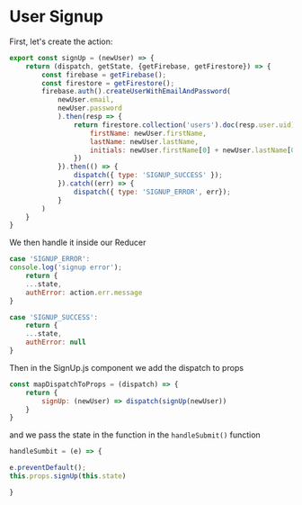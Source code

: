 # User Signup

First, let's create the action:

```js
export const signUp = (newUser) => {
    return (dispatch, getState, {getFirebase, getFirestore}) => {
        const firebase = getFirebase();
        const firestore = getFirestore();
        firebase.auth().createUserWithEmailAndPassword(
            newUser.email,
            newUser.password
            ).then(resp => {
                return firestore.collection('users').doc(resp.user.uid).set({
                    firstName: newUser.firstName,
                    lastName: newUser.lastName,
                    initials: newUser.firstName[0] + newUser.lastName[0]
                })
            }).then(() => {
                dispatch({ type: 'SIGNUP_SUCCESS' });
            }).catch((err) => {
                dispatch({ type: 'SIGNUP_ERROR', err});
            }
        )
    }
}
```

We then handle it inside our Reducer

```js
case 'SIGNUP_ERROR':
console.log('signup error');
    return {
    ...state,
    authError: action.err.message
}

case 'SIGNUP_SUCCESS':
    return {
    ...state,
    authError: null
}
```

Then in the SignUp.js component we add the dispatch to props

```js
const mapDispatchToProps = (dispatch) => {
    return {
        signUp: (newUser) => dispatch(signUp(newUser))
    }
}
```

and we pass the state in the function in the `handleSubmit()` function

```js
handleSumbit = (e) => {

e.preventDefault();
this.props.signUp(this.state)

}
```
